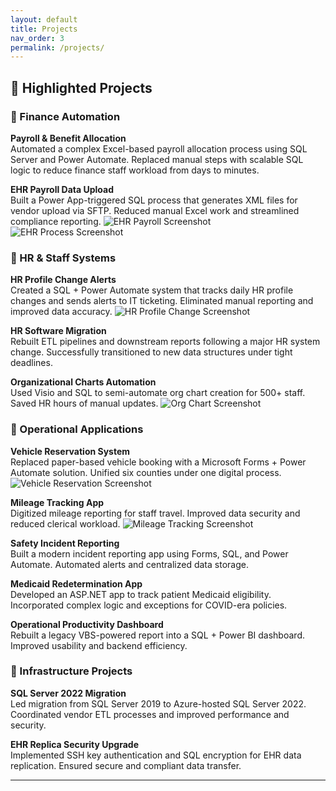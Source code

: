 ```yaml
---
layout: default
title: Projects
nav_order: 3
permalink: /projects/
---
```



## 🚀 Highlighted Projects

### 🔹 Finance Automation
**Payroll & Benefit Allocation**  
Automated a complex Excel-based payroll allocation process using SQL Server and Power Automate. Replaced manual steps with scalable SQL logic to reduce finance staff workload from days to minutes.

**EHR Payroll Data Upload**  
Built a Power App-triggered SQL process that generates XML files for vendor upload via SFTP. Reduced manual Excel work and streamlined compliance reporting.
![EHR Payroll Screenshot](ehr-form.png)
![EHR Process Screenshot](ehr-process.png)

### 🔹 HR & Staff Systems
**HR Profile Change Alerts**  
Created a SQL + Power Automate system that tracks daily HR profile changes and sends alerts to IT ticketing. Eliminated manual reporting and improved data accuracy.
![HR Profile Change Screenshot](e3changes.png)

**HR Software Migration**  
Rebuilt ETL pipelines and downstream reports following a major HR system change. Successfully transitioned to new data structures under tight deadlines.

**Organizational Charts Automation**  
Used Visio and SQL to semi-automate org chart creation for 500+ staff. Saved HR hours of manual updates.
![Org Chart Screenshot](orgchart.png)

### 🔹 Operational Applications
**Vehicle Reservation System**  
Replaced paper-based vehicle booking with a Microsoft Forms + Power Automate solution. Unified six counties under one digital process.
![Vehicle Reservation Screenshot](carrequest.png)

**Mileage Tracking App**  
Digitized mileage reporting for staff travel. Improved data security and reduced clerical workload.
![Mileage Tracking Screenshot](miletracker.png)

**Safety Incident Reporting**  
Built a modern incident reporting app using Forms, SQL, and Power Automate. Automated alerts and centralized data storage.

**Medicaid Redetermination App**  
Developed an ASP.NET app to track patient Medicaid eligibility. Incorporated complex logic and exceptions for COVID-era policies.

**Operational Productivity Dashboard**  
Rebuilt a legacy VBS-powered report into a SQL + Power BI dashboard. Improved usability and backend efficiency.

### 🔹 Infrastructure Projects
**SQL Server 2022 Migration**  
Led migration from SQL Server 2019 to Azure-hosted SQL Server 2022. Coordinated vendor ETL processes and improved performance and security.

**EHR Replica Security Upgrade**  
Implemented SSH key authentication and SQL encryption for EHR data replication. Ensured secure and compliant data transfer.

---
